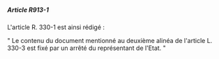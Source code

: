 ##### Article R913-1

L'article R. 330-1 est ainsi rédigé :

" Le contenu du document mentionné au deuxième alinéa de l'article L. 330-3 est fixé par un arrêté du représentant de l'Etat. "

